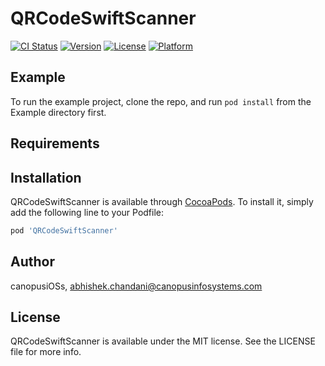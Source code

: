 # QRCodeSwiftScanner

[![CI Status](https://img.shields.io/travis/canopusiOSs/QRCodeSwiftScanner.svg?style=flat)](https://travis-ci.org/canopusiOSs/QRCodeSwiftScanner)
[![Version](https://img.shields.io/cocoapods/v/QRCodeSwiftScanner.svg?style=flat)](https://cocoapods.org/pods/QRCodeSwiftScanner)
[![License](https://img.shields.io/cocoapods/l/QRCodeSwiftScanner.svg?style=flat)](https://cocoapods.org/pods/QRCodeSwiftScanner)
[![Platform](https://img.shields.io/cocoapods/p/QRCodeSwiftScanner.svg?style=flat)](https://cocoapods.org/pods/QRCodeSwiftScanner)

## Example

To run the example project, clone the repo, and run `pod install` from the Example directory first.

## Requirements

## Installation

QRCodeSwiftScanner is available through [CocoaPods](https://cocoapods.org). To install
it, simply add the following line to your Podfile:

```ruby
pod 'QRCodeSwiftScanner'
```

## Author

canopusiOSs, abhishek.chandani@canopusinfosystems.com

## License

QRCodeSwiftScanner is available under the MIT license. See the LICENSE file for more info.
